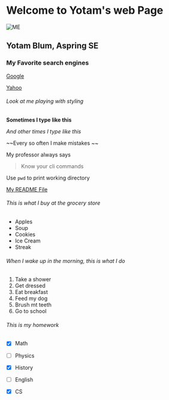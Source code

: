 # Welcome to Yotam's web Page

![ME](https://news.mit.edu/sites/default/files/styles/news_article__image_gallery/public/images/202012/MIT-Coding-Brain-01-press_0.jpg?itok=JKoUflf8)



## Yotam Blum, Aspring SE
### My Favorite search engines

[Google](https://www.google.com/)

[Yahoo](https://www.yahoo.com/)

###### Look at me playing with styling

**Sometimes I type like this**

_And other times I type like this_

~~Every so often I make mistakes ~~

My professor always says
>Know your cli commands

Use `pwd` to print working directory



[My README File](/README.md)

###### This is what I buy at the grocery store
- Apples
- Soup 
- Cookies
- Ice Cream
- Streak

###### When I wake up in the morning, this is what I do
1. Take a shower
2. Get dressed
3. Eat breakfast
4. Feed my dog
5. Brush mt teeth
6. Go to school

###### This is my homework
- [x] Math 
- [ ] Physics
- [x] History
- [ ] English
- [x] CS

